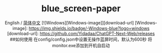 <div align="center">

<h1 align="center">blue_screen-paper</h1>

English / [简体中文](./README_CN.md)
[![Windows][Windows-image]][download-url]
[Windows-image]: https://img.shields.io/badge/-Windows-blue?logo=windows
[download-url]: https://github.com/Yidadaa/ChatGPT-Next-Web/releases
##如何使用
在config/config.json中设置无操作蓝屏时间，默认为600秒
将monitor.exe添加到开机自启动
<div/>

